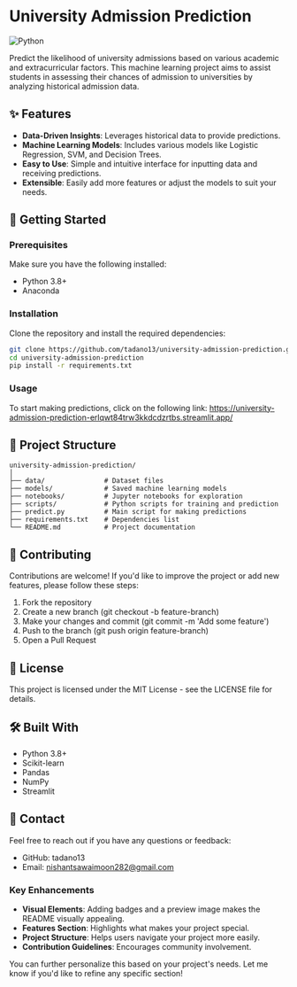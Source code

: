 # University Admission Prediction

![Python](https://img.shields.io/badge/Python-3.8%2B-blue)

Predict the likelihood of university admissions based on various academic and extracurricular factors. This machine learning project aims to assist students in assessing their chances of admission to universities by analyzing historical admission data.

## ✨ Features

- **Data-Driven Insights**: Leverages historical data to provide predictions.
- **Machine Learning Models**: Includes various models like Logistic Regression, SVM, and Decision Trees.
- **Easy to Use**: Simple and intuitive interface for inputting data and receiving predictions.
- **Extensible**: Easily add more features or adjust the models to suit your needs.

## 🚀 Getting Started

### Prerequisites

Make sure you have the following installed:

- Python 3.8+
- Anaconda

### Installation

Clone the repository and install the required dependencies:

```bash
git clone https://github.com/tadano13/university-admission-prediction.git
cd university-admission-prediction
pip install -r requirements.txt
```

### Usage
To start making predictions, click on the following link: https://university-admission-prediction-erlqwt84trw3kkdcdzrtbs.streamlit.app/

## 📂 Project Structure
```plaintext
university-admission-prediction/
│
├── data/               # Dataset files
├── models/             # Saved machine learning models
├── notebooks/          # Jupyter notebooks for exploration
├── scripts/            # Python scripts for training and prediction
├── predict.py          # Main script for making predictions
├── requirements.txt    # Dependencies list
└── README.md           # Project documentation
```
## 🤝 Contributing
Contributions are welcome! If you'd like to improve the project or add new features, please follow these steps:

1. Fork the repository
2. Create a new branch (git checkout -b feature-branch)
3. Make your changes and commit (git commit -m 'Add some feature')
4. Push to the branch (git push origin feature-branch)
5. Open a Pull Request

## 📜 License
This project is licensed under the MIT License - see the LICENSE file for details.

## 🛠️ Built With
- Python 3.8+
- Scikit-learn
- Pandas
- NumPy
- Streamlit

## 📧 Contact
Feel free to reach out if you have any questions or feedback:

- GitHub: tadano13
- Email: nishantsawaimoon282@gmail.com

### Key Enhancements

- **Visual Elements**: Adding badges and a preview image makes the README visually appealing.
- **Features Section**: Highlights what makes your project special.
- **Project Structure**: Helps users navigate your project more easily.
- **Contribution Guidelines**: Encourages community involvement.

You can further personalize this based on your project's needs. Let me know if you'd like to refine any specific section!
